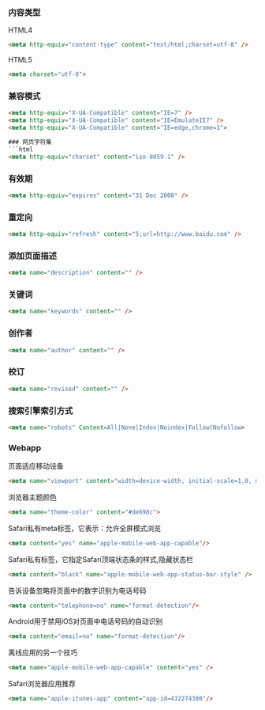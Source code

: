 ### 内容类型
HTML4
```html
<meta http-equiv="content-type" content="text/html;charset=utf-8" />
```
HTML5
```html
<meta charset="utf-8">
```

### 兼容模式
```html
<meta http-equiv="X-UA-Compatible" content="IE=7" />
<meta http-equiv="X-UA-Compatible" content="IE=EmulateIE7" />
<meta http-equiv="X-UA-Compatible" content="IE=edge,chrome=1">

### 网页字符集
```html
<meta http-equiv="charset" content="iso-8859-1" />
```

### 有效期
```html
<meta http-equiv="expires" content="31 Dec 2008" />
```

### 重定向
```html
<meta http-equiv="refresh" content="5;url=http://www.baidu.com" />
```

### 添加页面描述
```html
<meta name="description" content="" />
```

### 关键词
```html
<meta name="keywords" content="" />
```

### 创作者
```html
<meta name="author" content="" />
```

### 校订
```html
<meta name="revised" content="" />
```

### 搜索引擎索引方式
```html
<meta name="robots" Content=All|None|Index|Noindex|Follow|Nofollow>
```

### Webapp
页面适应移动设备
```html
<meta name="viewport" content="width=device-width, initial-scale=1.0, maximum-scale=1.0, user-scalable=no;" />
```
浏览器主题颜色
```html
<meta name="theme-color" content="#de698c">
```
Safari私有meta标签，它表示：允许全屏模式浏览
```html
<meta content="yes" name="apple-mobile-web-app-capable"/>
```
Safari私有标签，它指定Safari顶端状态条的样式,隐藏状态栏
```html
<meta content="black" name="apple-mobile-web-app-status-bar-style" />
```
告诉设备忽略将页面中的数字识别为电话号码
```html
<meta content="telephone=no" name="format-detection"/>
```
Android用于禁用iOS对页面中电话号码的自动识别
```html
<meta content="email=no" name="format-detection"/>
```
离线应用的另一个技巧
```html
<meta name="apple-mobile-web-app-capable" content="yes" />
```
Safari浏览器应用推荐
```html
<meta name="apple-itunes-app" content="app-id=432274380"/>
```